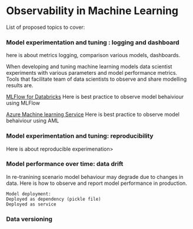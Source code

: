 # Observability in Machine Learning

List of proposed topics to cover: 

### Model experimentation and tuning : logging and dashboard

here is about metrics logging, comparison various models, dashboards.

When developing and tuning machine learning models data scientist experiments with various parameters
and model performance metrics. 
Tools that facilitate team of data scientists to observe and share modelling results are.

[MLFlow for Databricks](https://docs.microsoft.com/en-us/azure/databricks/applications/mlflow/)
Here is best practice to observe model behaiviour using MLFlow

[Azure Machine learning Service](https://ml.azure.com/)
Here is best practice to observe model behaiviour using AML 

### Model experimentation and tuning: reproducibility  
Here is about reproducible experimenation> 

### Model performance over time: data drift
In re-tranining scenario model behaviour may degrade due to changes in data.
Here is how to observe and report model performance in production.

    Model deployment:
    Deployed as dependency (pickle file)  
    Deployed as service


### Data versioning









